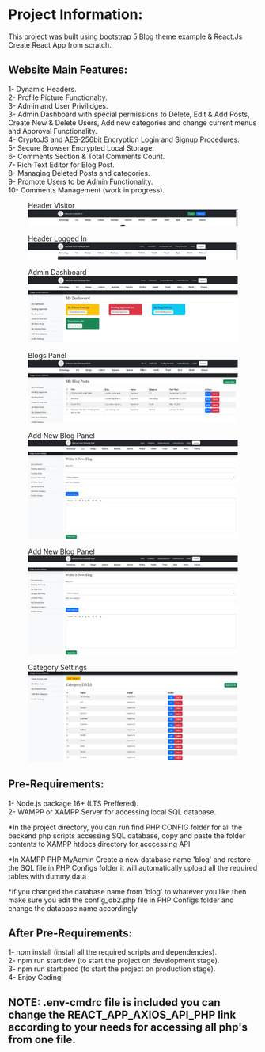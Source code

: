 # Project Information:

This project was built using bootstrap 5 Blog theme example & React.Js Create React App from scratch.

## Website Main Features: 

1- Dynamic Headers.\
2- Profile Picture Functionalty.\
3- Admin and User Privilidges.\
3- Admin Dashboard with special permissions to Delete, Edit & Add Posts, Create New & Delete Users, Add new categories and change current menus and Approval Functionality.\
4- CryptoJS and AES-256bit Encryption Login and Signup Procedures.\
5- Secure Browser Encrypted Local Storage.\
6- Comments Section & Total Comments Count.\
7- Rich Text Editor for Blog Post.\
8- Managing Deleted Posts and categories.\
9- Promote Users to be Admin Functionality.\
10- Comments Management (work in progress).

<figure>
  <figcaption>Header Visitor</figcaption>
  <img
  src="https://github.com/shehari007/blog-web/blob/main/Screenshots/Screenshot%20(1).png"
  alt="sc1">
</figure>
<figure>
  <figcaption>Header Logged In </figurecaption>
  <img
  src="https://github.com/shehari007/blog-web/blob/main/Screenshots/Screenshot%20(2).png"
  alt="sc2">
</figure>
<figure>
  <figcaption>Admin Dashboard </figurecaption>
  <img
  src="https://github.com/shehari007/blog-web/blob/main/Screenshots/Screenshot%20(3).png"
  alt="sc3">
</figure>
<figure>
  <figcaption>Blogs Panel </figurecaption>
  <img
  src="https://github.com/shehari007/blog-web/blob/main/Screenshots/Screenshot%20(4).png"
  alt="sc4">
</figure>
<figure>
  <figcaption>Add New Blog Panel </figurecaption>
  <img
  src="https://github.com/shehari007/blog-web/blob/main/Screenshots/Screenshot%20(6).png"
  alt="sc6">
</figure>
<figure>
  <figcaption>Add New Blog Panel </figurecaption>
  <img
  src="https://github.com/shehari007/blog-web/blob/main/Screenshots/Screenshot%20(6).png"
  alt="sc6">
</figure>
<figure>
  <figcaption>Category Settings </figurecaption>
  <img
  src="https://github.com/shehari007/blog-web/blob/main/Screenshots/Screenshot%20(7).png"
  alt="sc7">
</figure>

## Pre-Requirements:

1- Node.js package 16+ (LTS Preffered).\
2- WAMPP or XAMPP Server for accessing local SQL database.

*In the project directory, you can run find PHP CONFIG folder for all the backend php scripts accessing SQL database, copy and paste the folder contents to XAMPP htdocs directory for acccessing API

*In XAMPP PHP MyAdmin Create a new database name 'blog' and restore the SQL file in PHP Configs folder it will automatically upload all the required tables with dummy data

*if you changed the database name from 'blog' to whatever you like then make sure you edit the config_db2.php file in PHP Configs folder and change the database name accordingly

## After Pre-Requirements:

1- npm install (install all the required scripts and dependencies).\
2- npm run start:dev (to start the project on development stage).\
3- npm run start:prod (to start the project on production stage).\
4- Enjoy Coding!

## NOTE: .env-cmdrc file is included you can change the REACT_APP_AXIOS_API_PHP link according to your needs for accessing all php's from one file.


